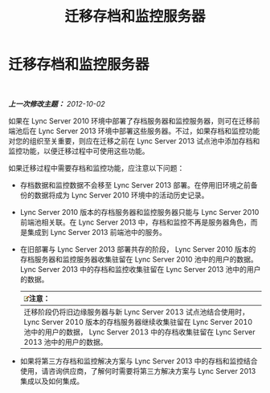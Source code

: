 ﻿---
title: 迁移存档和监控服务器
TOCTitle: 迁移存档和监控服务器
ms:assetid: 77831579-df45-4697-b8c5-207b74a07a40
ms:mtpsurl: https://technet.microsoft.com/zh-cn/library/JJ205015(v=OCS.15)
ms:contentKeyID: 49313303
ms.date: 05/19/2016
mtps_version: v=OCS.15
ms.translationtype: HT
---

# 迁移存档和监控服务器

 

_**上一次修改主题：** 2012-10-02_

如果在 Lync Server 2010 环境中部署了存档服务器和监控服务器，则可在迁移前端池后在 Lync Server 2013 环境中部署这些服务器。不过，如果存档和监控功能对您的组织至关重要，则应在迁移之前在 Lync Server 2013 试点池中添加存档和监控功能，以便迁移过程中可使用这些功能。

如果迁移过程中需要存档和监控功能，应注意以下问题：

  - 存档数据和监控数据不会移至 Lync Server 2013 部署。在停用旧环境之前备份的数据将成为 Lync Server 2010 环境中的活动历史记录。

  - Lync Server 2010 版本的存档服务器和监控服务器只能与 Lync Server 2010 前端池相关联。在 Lync Server 2013 中，存档和监控不再是服务器角色，而是集成到 Lync Server 2013 前端池中的服务。

  - 在旧部署与 Lync Server 2013 部署共存的阶段， Lync Server 2010 版本的存档服务器和监控服务器收集驻留在 Lync Server 2010 池中的用户的数据。 Lync Server 2013 中的存档和监控收集驻留在 Lync Server 2013 池中的用户的数据。
    
    <table>
    <thead>
    <tr class="header">
    <th><img src="images/Dn783119.note(OCS.15).gif" title="note" alt="note" />注意：</th>
    </tr>
    </thead>
    <tbody>
    <tr class="odd">
    <td>迁移阶段仍将旧边缘服务器与新 Lync Server 2013 试点池结合使用时， Lync Server 2010 版本的存档服务器继续收集驻留在 Lync Server 2010 池中的用户的数据， Lync Server 2013 中的存档收集驻留在 Lync Server 2013 池中的用户的数据。</td>
    </tr>
    </tbody>
    </table>


  - 如果将第三方存档和监控解决方案与 Lync Server 2013 中的存档和监控结合使用，请咨询供应商，了解何时需要将第三方解决方案与 Lync Server 2013 集成以及如何集成。

